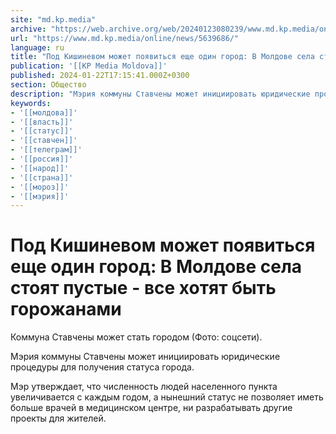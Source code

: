 ```yaml
---
site: "md.kp.media"
archive: "https://web.archive.org/web/20240123080239/www.md.kp.media/online/news/5639686/"
url: "https://www.md.kp.media/online/news/5639686/"
language: ru
title: "Под Кишиневом может появиться еще один город: В Молдове села стоят пустые - все хотят быть горожанами"
publication: '[[KP Media Moldova]]'
published: 2024-01-22T17:15:41.000Z+0300
section: Общество
description: "Мэрия коммуны Ставчены может инициировать юридические процедуры для получения статуса города"
keywords:
- '[[молдова]]'
- '[[власть]]'
- '[[статус]]'
- '[[ставчен]]'
- '[[телеграм]]'
- '[[россия]]'
- '[[народ]]'
- '[[страна]]'
- '[[мороз]]'
- '[[мэрия]]'
---
```


# Под Кишиневом может появиться еще один город: В Молдове села стоят пустые - все хотят быть горожанами

Коммуна Ставчены может стать городом (Фото: соцсети).

Мэрия коммуны Ставчены может инициировать юридические процедуры для получения статуса города.

Мэр утверждает, что численность людей населенного пункта увеличивается с каждым годом, а нынешний статус не позволяет иметь больше врачей в медицинском центре, ни разрабатывать другие проекты для жителей.